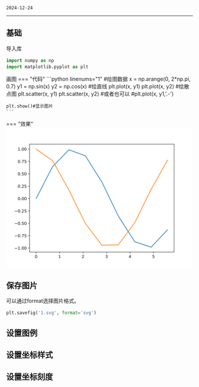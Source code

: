 ```2024-12-24```

---

## 基础
导入库
```python linenums="1"
import numpy as np
import matplotlib.pyplot as plt
```
画图
=== "代码"
    ```python linenums="1"
    #绘图数据
    x = np.arange(0, 2*np.pi, 0.7)
    y1 = np.sin(x)
    y2 = np.cos(x)
    #绘直线
    plt.plot(x, y1)
    plt.plot(x, y2)
    #绘散点图
    plt.scatter(x, y1)
    plt.scatter(x, y2)
    #或者也可以
    #plt.plot(x, y1,'.-')

    plt.show()#显示图片
    ```
=== "效果"
    ![](image/1.svg)

## 保存图片
可以通过format选择图片格式。
```python linenums="1"
plt.savefig('1.svg', format='svg')
```
## 设置图例
## 设置坐标样式
## 设置坐标刻度
